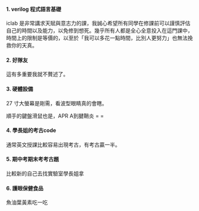 #### 1. verilog 程式語言基礎

iclab 是非常講求天賦與意志力的課，我誠心希望所有同學在修課前可以謹慎評估自己的時間以及能力，以免修到想死。幾乎所有人都是全心全意投入在這門課中，時間上的限制是等價的，以至於「我可以多花一點時間，比別人更努力」也無法挽救你的天真。

#### 2. 好隊友

這有多重要我就不贅述了。

#### 3. 硬體設備
   
27 寸大螢幕是剛需，看波型眼睛真的會瞎。

順手的鍵盤滑鼠也是，APR A到腱鞘炎 = = 

#### 4. 學長姐的考古code

通常英文授課比較容易出現考古，有考古贏一半。

#### 5. 期中考期末考考古題

比較新的自己去找實驗室學長姐拿

#### 6. 護眼保健食品

魚油葉黃素吃一吃
